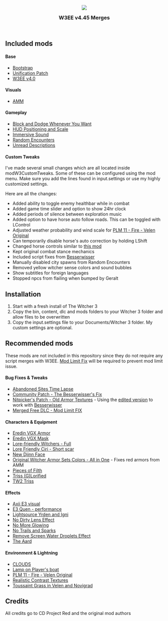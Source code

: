 <p align="center">
  <img src="./.github/banner.png" />

  <h3 align="center" style="margin: 0;">W3EE v4.45 Merges</h3>
</p>

<br>

## Included mods

#### Base
- [Bootstrap](https://www.nexusmods.com/witcher3/mods/2109)
- [Unification Patch](https://www.nexusmods.com/witcher3/mods/2134)
- [W3EE v4.0](https://www.nexusmods.com/witcher3/mods/3522)

#### Visuals
- [AMM](https://www.nexusmods.com/witcher3/mods/780)

#### Gameplay
- [Block and Dodge Whenever You Want](https://www.nexusmods.com/witcher3/mods/1080)
- [HUD Positioning and Scale](https://www.nexusmods.com/witcher3/mods/861)
- [Immersive Sound](https://www.nexusmods.com/witcher3/mods/1921)
- [Random Encounters](https://www.nexusmods.com/witcher3/mods/785)
- [Unread Descriptions](https://www.nexusmods.com/witcher3/mods/2831)

#### Custom Tweaks
I've made several small changes which are all located inside modW3CustomTweaks.
Some of these can be configured using the mod menu.
Make sure you add the lines found in input.settings or use my highly customized settings.

Here are all the changes:
- Added ability to toggle enemy healthbar while in combat
- Added game time slider and option to show 24hr clock
- Added periods of silence between exploration music
- Added option to have horse auto follow roads. This can be toggled with LControl
- Adjusted weather probability and wind scale for [PLM 11 - Fire - Velen Original](https://www.nexusmods.com/witcher3/mods/3170)
- Can temporarily disable horse's auto correction by holding LShift
- Changed horse controls similar to [this mod](https://www.nexusmods.com/witcher3/mods/2900)
- Kept original combat stance mechanics
- Included script fixes from [Besserwisser](https://www.nexusmods.com/witcher3/mods/3163)
- Manually disabled city spawns from Random Encounters
- Removed yellow witcher sense colors and sound bubbles
- Show subtitles for foreign languages
- Stopped npcs from flailing when bumped by Geralt

## Installation
1. Start with a fresh install of The Witcher 3
2. Copy the bin, content, dlc and mods folders to your Witcher 3 folder and allow files to be overwritten
3. Copy the input.settings file to your Documents/Witcher 3 folder. My custom settings are optional.

## Recommended mods
These mods are not included in this repository since they do not require any script merges with W3EE.
[Mod Limit Fix](https://www.nexusmods.com/witcher3/mods/3643) will be required to prevent mod limit issue.

#### Bug Fixes & Tweaks
- [Abandoned Sites Time Lapse](https://www.nexusmods.com/witcher3/mods/2635)
- [Community Patch - The Besserwisser's Fix](https://www.nexusmods.com/witcher3/mods/3163)
- [Nitpicker's Patch - Old Armor Textures](https://www.nexusmods.com/witcher3/mods/2117) - Using the [edited version](https://drive.google.com/drive/folders/1XxyLct5M4mntvIB3QPNvBMn_Q0SKTJ-Z) to work with [Besserwisser](https://www.nexusmods.com/witcher3/mods/3163)
- [Merged Free DLC - Mod Limit FIX](https://www.nexusmods.com/witcher3/mods/3334)

#### Characters & Equipment
- [Eredin VGX Armor](https://www.nexusmods.com/witcher3/mods/1319)
- [Eredin VGX Mask](https://www.nexusmods.com/witcher3/mods/2077)
- [Lore-friendly Witchers - Full](https://www.nexusmods.com/witcher3/mods/390)
- [Lore Friendly Ciri - Short scar](https://www.nexusmods.com/witcher3/mods/685)
- [New Djinn Face](https://www.nexusmods.com/witcher3/mods/554)
- [Original Witcher Armor Sets Colors - All in One](https://www.nexusmods.com/witcher3/mods/1536) - Fixes red armors from AMM
- [Pieces of Filth](https://www.nexusmods.com/witcher3/mods/3444)
- [Triss (G)Lorified](https://www.nexusmods.com/witcher3/mods/3223)
- [TW2 Triss](https://www.nexusmods.com/witcher3/mods/2223)

#### Effects
- [Axii E3 visual](https://www.nexusmods.com/witcher3/mods/594)
- [E3 Quen - performance](https://www.nexusmods.com/witcher3/mods/2366)
- [Lightsource Yrden and Igni](https://www.nexusmods.com/witcher3/mods/2853)
- [No Dirty Lens Effect](https://www.nexusmods.com/witcher3/mods/347)
- [No More Glowing](https://www.nexusmods.com/witcher3/mods/3242)
- [No Trails and Sparks](https://www.nexusmods.com/witcher3/mods/3522)
- [Remove Screen Water Droplets Effect](https://www.nexusmods.com/witcher3/mods/408)
- [The Aard](https://www.nexusmods.com/witcher3/mods/2346)

#### Environment & Lightning
- [CLOUDS](https://www.nexusmods.com/witcher3/mods/2169)
- [Lamp on Player's boat](https://www.nexusmods.com/witcher3/mods/2770)
- [PLM 11 - Fire - Velen Original](https://www.nexusmods.com/witcher3/mods/3170)
- [Realistic Contrast Textures](https://www.nexusmods.com/witcher3/mods/1505)
- [Toussaint Grass in Velen and Novigrad](https://www.nexusmods.com/witcher3/mods/1836)

## Credits
All credits go to CD Project Red and the original mod authors
